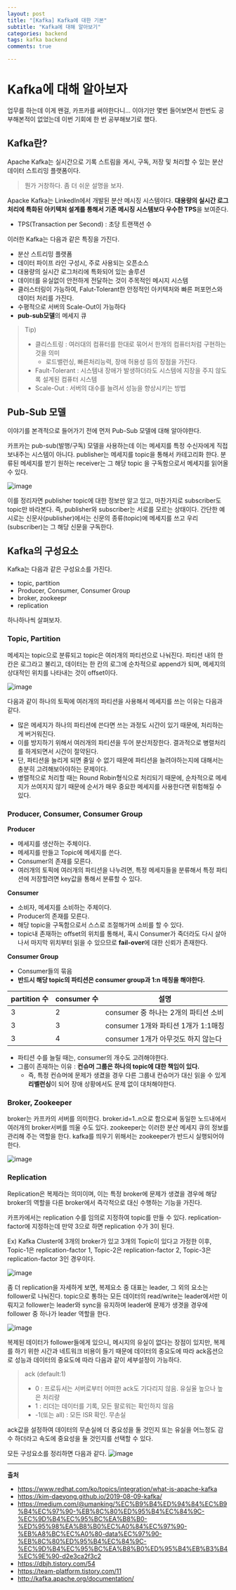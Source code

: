 ```yaml
---
layout: post
title: "[Kafka] Kafka에 대한 기본"
subtitle: "Kafka에 대해 알아보기"
categories: backend
tags: kafka backend
comments: true

---
```


# Kafka에 대해 알아보자

업무를 하는데 이게 왠걸, 카프카를 써야한다니... 이야기만 몇번 들어보면서 한번도 공부해본적이 없었는데 이번 기회에 한 번 공부해보기로 했다.

## Kafka란?

Apache Kafka는 실시간으로 기록 스트림을 게시, 구독, 저장 및 처리할 수 있는 분산 데이터 스트리밍 플랫폼이다. 

> 뭔가 거창하다. 좀 더 쉬운 설명을 보자.

Apacke Kafka는 LinkedIn에서 개발된 분산 메시징 시스템이다. **대용량의 실시간 로그처리에 특화된 아키텍처 설계를 통해서 기존 메시징 시스템보다 우수한 TPS**을 보여준다.

* TPS(Transaction per Second) : 초당 트랜잭션 수

이러한 Kafka는 다음과 같은 특징을 가진다.
- 분산 스트리밍 플랫폼
- 데이터 파이프 라인 구성시, 주로 사용되는 오픈소스
- 대용량의 실시간 로그처리에 특화되어 있는 솔루션
- 데이터를 유실없이 안전하게 전달하는 것이 주목적인 메시지 시스템
- 클러스터링이 가능하여, Falut-Tolerant한 안정적인 아키텍처와 빠른 퍼포먼스와 데이터 처리를 가진다.
- 수평적으로 서버의 Scale-Out이 가능하다
- **pub-sub모델**의 메세지 큐

> Tip)
> * 클리스트링 : 여러대의 컴퓨터를 한대로 묶어서 한개의 컴퓨터처럼 구현하는 것을 의미
>   * 로드밸런싱, 빠른처리능력, 장애 허용성 등의 장점을 가진다.
> * Fault-Tolerant :  시스템내 장애가 발생하더라도 시스템에 지장을 주지 않도록 설계된 컴퓨터 시스템
> * Scale-Out : 서버의 대수를 늘려서 성능을 향상시키는 방법


## Pub-Sub 모델
이야기를 본격적으로 들어가기 전에 먼저 Pub-Sub 모델에 대해 알아야한다.

카프카는 pub-sub(발행/구독) 모델을 사용하는데 이는 메세지를 특정 수신자에게 직접 보내주는 시스템이 아니다. publisher는 메세지를 topic을 통해서 카테고리화 한다. 분류된 메세지를 받기 원하는 receiver는 그 해당 topic 을 구독함으로서 메세지를 읽어올 수 있다.

![image](https://user-images.githubusercontent.com/42582516/97575143-a50fe700-1a2f-11eb-8f9d-48158bd5cbb5.png)


이를 정리자면 publisher topic에 대한 정보만 알고 있고, 마찬가지로 subscriber도 topic만 바라본다. 즉, publisher와 subscriber는 서로를 모르는 상태이다. 간단한 예시로는 신문사(publisher)에서는 신문의 종류(topic)에 메세지를 쓰고 우리(subscriber)는 그 해당 신문을 구독한다.

## Kafka의 구성요소

Kafka는 다음과 같은 구성요소를 가진다.
- topic, partition
- Producer, Consumer, Consumer Group
- broker, zookeepr
- replication

하나하나씩 살펴보자.

### Topic, Partition

메세지는 topic으로 분류되고 topic은 여러개의 파티션으로 나눠진다. 파티션 내의 한 칸은 로그라고 불리고, 데이터는 한 칸의 로그에 순차적으로 append가 되며, 메세지의 상대적인 위치를 나타내는 것이 offset이다.

![image](https://user-images.githubusercontent.com/42582516/97575878-befdf980-1a30-11eb-9027-175a07ac474f.png)

다음과 같이 하나의 토픽에 여러개의 파티션을 사용해서 메세지를 쓰는 이유는 다음과 같다.
- 많은 메세지가 하나의 파티션에 쓴다면 쓰는 과정도 시간이 있기 때문에, 처리하는게 버거워진다.
- 이를 방지하기 위해서 여러개의 파티션을 두어 분산저장한다. 결과적으로 병렬처리를 하게되면서 시간이 절약된다.
- 단, 파티션을 늘리게 되면 줄일 수 없기 때문에 파티션을 늘려야하는지에 대해서는 충분히 고려해보아야하는 문제이다.
- 병렬적으로 처리할 때는 Round Robin형식으로 처리되기 때문에, 순차적으로 메세지가 쓰여지지 않기 때문에 순서가 매우 중요한 메세지를 사용한다면 위험해질 수 있다.

### Producer, Consumer, Consumer Group

**Producer**
- 메세지를 생산하는 주체이다.
- 메세지를 만들고 Topic에 메세지를 쓴다.
- Consumer의 존재를 모른다.
- 여러개의 토픽에 여러개의 파티션을 나누려면, 특정 메세지들을 분류해서 특정 파티션에 저장할려면 key값을 통해서 분류할 수 있다.

**Consumer**
- 소비자, 메세지를 소비하는 주체이다.
- Producer의 존재를 모른다.
- 해당 topic을 구독함으로서 스스로 조절해가며 소비를 할 수 있다.
- topic내 존재하는 offset의 위치를 통해서, 혹시 Consumer가 죽더라도 다시 살아나서 마지막 위치부터 읽을 수 있으므로 **fail-over**에 대한 신뢰가 존재한다.

**Consumer Group**
- Consumer들의 묶음
- **반드시 해당 topic의 파티션은 consumer group과 1:n 매칭을 해야한다.**

|partition 수|consumer 수|설명|
|-----|-----|----------------------|
|3|2|consumer 중 하나는 2개의 파티션 소비|
|3|3|consumer 1개와 파티션 1개가 1:1매칭|
|3|4|consumer 1개가 아무것도 하지 않는다|

- 파티션 수를 늘릴 때는, consumer의 개수도 고려해야한다.
- 그룹이 존재하는 이유 : **컨슈머 그룹은 하나의 topic에 대한 책임이 있다.**
  - 즉, 특정 컨슈머에 문제가 생겼을 경우 다른 그룹내 컨슈머가 대신 읽을 수 있게 **리벨런싱**이 되어 장애 상황에서도 문제 없이 대처해야한다.


### Broker, Zookeeper

broker는 카프카의 서버를 의미한다. broker.id=1..n으로 함으로써 동일한 노드내에서 여러개의 broker서버를 띄울 수도 있다. zookeeper는 이러한 분산 메세지 큐의 정보를 관리해 주는 역할을 한다. kafka를 띄우기 위해서는 zookeeper가 반드시 실행되어야 한다.

![image](https://user-images.githubusercontent.com/42582516/97719085-060bed80-1b0a-11eb-9c0e-4c86ad8dbe34.png)


### Replication

Replication은 복제라는 의미이며, 이는 특정 broker에 문제가 생겼을 경우에 해당 broker의 역할을 다른 broker에서 즉각적으로 대신 수행하는 기능을 가진다.

카프카에서는 replication 수를 임의로 지정하여 topic를 만들 수 있다. replication-factor에 지정하는데 만약 3으로 하면 replication 수가 3이 된다.

Ex) Kafka Cluster에 3개의 broker가 있고 3개의 Topic이 있다고 가정한 이후, Topic-1은 replication-factor 1, Topic-2은 replication-factor 2, Topic-3은 replication-factor 3인 경우이다.


![image](https://user-images.githubusercontent.com/42582516/97773365-68a8cc00-1b92-11eb-9f15-75d2c5b0c8fe.png)

좀 더 replication을 자세하게 보면, 복제요소 중 대표는 leader, 그 외의 요소는 follower로 나눠진다. topic으로 통하는 모든 데이터의 read/write는 leader에서만 이뤄지고 follower는 leader와 sync을 유지하며 leader에 문제가 생겻을 경우에 follower 중 하나가 leader 역할을 한다.

![image](https://user-images.githubusercontent.com/42582516/97773513-b245e680-1b93-11eb-9e35-6d10d7695d8d.png)

복제된 데이터가 follower들에게 있으니, 메시지의 유실이 없다는 장점이 있지만, 복제를 하기 위한 시간과 네트워크 비용이 들기 때문에 데이터의 중요도에 따라 ack옵션으로 성능과 데이터의 중요도에 따라 다음과 같이 세부설정이 가능하다.

> ack (default:1)
> - 0 : 프로듀서는 서버로부터 어떠한 ack도 기다리지 않음. 유실율 높으나 높은 처리량
> - 1 : 리더는 데이터를 기록, 모든 팔로워는 확인하지 않음
> - -1(또는 all) : 모든 ISR 확인. 무손실

ack값을 설정하여 데이터의 무손실에 더 중요성을 둘 것인지 또는 유실을 어느정도 감수 하더라고 속도에 중요성을 둘 것인지를 선택할 수 있다.

모든 구성요소를 정리하면 다음과 같다.
![image](https://user-images.githubusercontent.com/42582516/97773623-c3dbbe00-1b94-11eb-8349-dbb6ea14019d.png)




---
**출처**
- https://www.redhat.com/ko/topics/integration/what-is-apache-kafka
- https://kim-daeyong.github.io/2019-08-09-kafka/
- https://medium.com/@umanking/%EC%B9%B4%ED%94%84%EC%B9%B4%EC%97%90-%EB%8C%80%ED%95%B4%EC%84%9C-%EC%9D%B4%EC%95%BC%EA%B8%B0-%ED%95%98%EA%B8%B0%EC%A0%84%EC%97%90-%EB%A8%BC%EC%A0%80-data%EC%97%90-%EB%8C%80%ED%95%B4%EC%84%9C-%EC%9D%B4%EC%95%BC%EA%B8%B0%ED%95%B4%EB%B3%B4%EC%9E%90-d2e3ca2f3c2
- https://dbjh.tistory.com/54
- https://team-platform.tistory.com/11
- http://kafka.apache.org/documentation/
